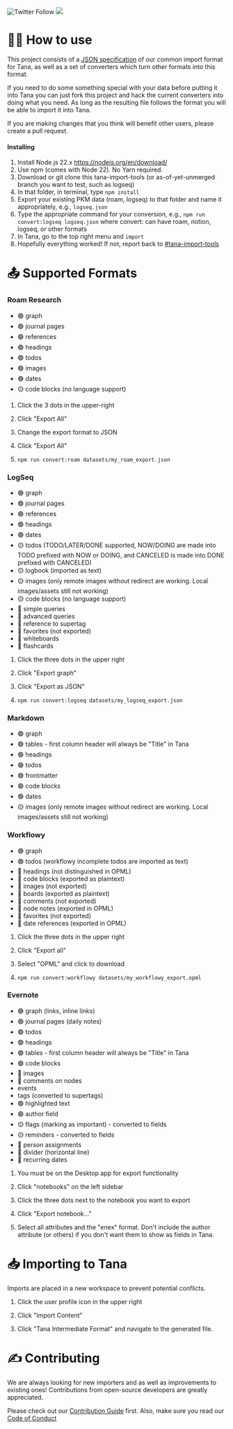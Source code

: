 <img alt="Twitter Follow" src="https://img.shields.io/twitter/follow/tana_inc?style=for-the-badge">

<img src='https://img.shields.io/github/license/tanainc/tana-import-tools?style=for-the-badge'>

# 👨‍💻 How to use

This project consists of a [JSON specification](https://github.com/tagrhub/tana-import-tools/blob/main/src/types/types.ts) of our common import format for Tana, as well as a set of converters which turn other formats into this format.

If you need to do some something special with your data before putting it into Tana you can just fork this project and hack the current converters into doing what you need. As long as the resulting file follows the format you will be able to import it into Tana.

If you are making changes that you think will benefit other users, please create a pull request.

#### Installing

1. Install Node.js 22.x https://nodejs.org/en/download/
2. Use npm (comes with Node 22). No Yarn required.
3. Download or git clone this tana-import-tools (or as-of-yet-unmerged branch you want to test, such as logseq)
4. In that folder, in terminal, type `npm install`
5. Export your existing PKM data (roam, logseq) to that folder and name it appropriately, e.g., `logseq.json`
6. Type the appropriate command for your conversion, e.g., `npm run convert:logseq logseq.json` where convert: can have roam, notion, logseq, or other formats
7. In Tana, go to the top right menu and `import`
8. Hopefully everything worked! If not, report back to [#tana-import-tools](https://tanacommunity.slack.com/archives/C044X2ZC335)

# 📤 Supported Formats 

### Roam Research

 - 🟢 graph
 - 🟢 journal pages
 - 🟢 references
 - 🟢 headings
 - 🟢 todos
 - 🟢 images
 - 🟢 dates
 - 🟡 code blocks (no language support)

1. Click the 3 dots in the upper-right

2. Click "Export All"

3. Change the export format to JSON

4. Click "Export All"

5. `npm run convert:roam datasets/my_roam_export.json`

### LogSeq

 - 🟢 graph
 - 🟢 journal pages
 - 🟢 references
 - 🟢 headings
 - 🟢 dates
 - 🟡 todos (TODO/LATER/DONE supported, NOW/DOING are made into TODO prefixed with NOW or DOING, and CANCELED is made into DONE prefixed with CANCELED)
 - 🟡 logbook (imported as text)
 - 🟡 images (only remote images without redirect are working. Local images/assets still not working)
 - 🟡 code blocks (no language support)
 - 🔴 simple queries
 - 🔴 advanced queries
 - 🔴 reference to supertag
 - 🔴 favorites (not exported)
 - 🔴 whiteboards
 - 🔴 flashcards

1. Click the three dots in the upper right

2. Click "Export graph"

3. Click "Export as JSON"

4. `npm run convert:logseq datasets/my_logseq_export.json`

### Markdown

 - 🟢 graph
 - 🟢 tables - first column header will always be "Title" in Tana
 - 🟢 headings
 - 🟢 todos 
 - 🟢 frontmatter 
 - 🟢 code blocks 
 - 🟢 dates
 - 🟡 images (only remote images without redirect are working. Local images/assets still not working)

### Workflowy

 - 🟢 graph
 - 🟢 todos (workflowy incomplete todos are imported as text)
 - 🔴 headings (not distinguished in OPML)
 - 🔴 code blocks (exported as plaintext)
 - 🔴 images (not exported)
 - 🔴 boards (exported as plaintext)
 - 🔴 comments (not exported)
 - 🔴 node notes (exported in OPML)
 - 🔴 favorites (not exported)
 - 🔴 date references (exported in OPML)

1. Click the three dots in the upper right

2. Click "Export all"

3. Select "OPML" and click to download

4. `npm run convert:workflowy datasets/my_workflowy_export.opml`

### Evernote

 - 🟢 graph (links, inline links)
 - 🟢 journal pages (daily notes)
 - 🟢 todos
 - 🟢 headings
 - 🟢 tables - first column header will always be "Title" in Tana
 - 🟢 code blocks
 - 🔴 images
 - 🔴 comments on nodes
 - events
 - tags (converted to supertags)
 - 🟢 highlighted text
 - 🟢 author field
 - 🟡 flags (marking as important) - converted to fields
 - 🟡 reminders - converted to fields
 - 🔴 person assignments
 - 🔴 divider (horizontal line)
 - 🔴 recurring dates

1. You must be on the Desktop app for export functionality

2. Click "notebooks" on the left sidebar

3. Click the three dots next to the notebook you want to export

4. Click "Export notebook..."

5. Select all attributes and the "enex" format. Don't include the author attribute (or others) if you don't want them to show as fields in Tana.

# 📥 Importing to Tana

Imports are placed in a new workspace to prevent potential conflicts.

1. Click the user profile icon in the upper right

2. Click "Import Content"

3. Click "Tana Intermediate Format" and navigate to the generated file.

# ✍️ Contributing

We are always looking for new importers and as well as improvements to existing ones! Contributions from open-source developers are greatly appreciated.

Please check out our [Contribution Guide](CONTRIBUTING.md) first. Also, make sure you read our [Code of Conduct](CODE_OF_CONDUCT.md)
